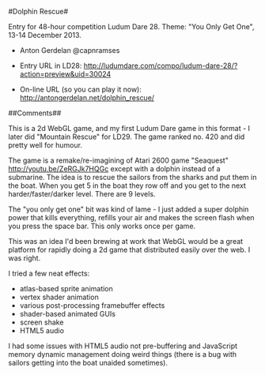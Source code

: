 #Dolphin Rescue#

Entry for 48-hour competition Ludum Dare 28. Theme: "You Only Get One",
13-14 December 2013.

* Anton Gerdelan @capnramses

* Entry URL in LD28: http://ludumdare.com/compo/ludum-dare-28/?action=preview&uid=30024
* On-line URL (so you can play it now): http://antongerdelan.net/dolphin_rescue/

##Comments##

This is a 2d WebGL game, and my first Ludum Dare game in this format - I later
did "Mountain Rescue" for LD29.
The game ranked no. 420 and did pretty well for humour.

The game is a remake/re-imagining of Atari 2600 game "Seaquest"
http://youtu.be/ZeRGJk7HQGc except with a dolphin instead of a submarine.
The idea is to rescue the sailors from the sharks and put them in the boat.
When you get 5 in the boat they row off and you get to the next
harder/faster/darker level. There are 9 levels.

The "you only get one" bit was kind of lame - I just added a super dolphin
power that kills everything, refills your air and makes the screen flash when
you press the space bar. This only works once per game.

This was an idea I'd been brewing at work that WebGL would be a great platform
for rapidly doing a 2d game that distributed easily over the web. I was right.

I tried a few neat effects:

* atlas-based sprite animation
* vertex shader animation
* various post-processing framebuffer effects
* shader-based animated GUIs
* screen shake
* HTML5 audio

I had some issues with HTML5 audio not pre-buffering and JavaScript memory
dynamic management doing weird things (there is a bug with sailors getting into
the boat unaided sometimes).
